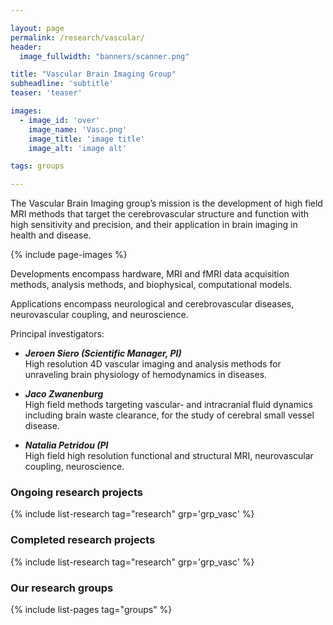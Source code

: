 ```yaml
---

layout: page
permalink: /research/vascular/
header:
  image_fullwidth: "banners/scanner.png"

title: "Vascular Brain Imaging Group"
subheadline: 'subtitle'
teaser: 'teaser'

images:
  - image_id: 'over'
    image_name: 'Vasc.png'
    image_title: 'image title'
    image_alt: 'image alt'  

tags: groups

---
```


The Vascular Brain Imaging group’s mission is the development of high field MRI methods that target the cerebrovascular structure and function with high sensitivity and precision, and their application in brain imaging in health and disease.

{% include page-images %}

Developments encompass hardware, MRI and fMRI data acquisition methods, analysis methods, and biophysical, computational models.

Applications encompass neurological and cerebrovascular diseases, neurovascular coupling, and neuroscience.

Principal investigators:

- ***Jeroen Siero (Scientific Manager, PI)***  
High resolution 4D vascular imaging and analysis methods for unraveling brain physiology of hemodynamics in diseases.

- ***Jaco Zwanenburg***  
High field methods targeting vascular- and intracranial fluid dynamics including brain waste clearance, for the study of cerebral small vessel disease.

- ***Natalia Petridou (PI***  
High field high resolution functional and structural MRI, neurovascular coupling, neuroscience.

### Ongoing research projects

{% include list-research tag="research" grp='grp_vasc' %}

### Completed research projects

{% include list-research tag="research" grp='grp_vasc' %}

### Our research groups

{% include list-pages tag="groups" %}
